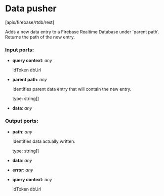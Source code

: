 # Data pusher

[apis/firebase/rtdb/rest]

Adds a new data entry to a Firebase Realtime Database under 'parent path'.
Returns the path of the new entry.

### Input ports:

* __query context__: _any_

    idToken
    dbUrl



* __parent path__: _any_

    Identifies parent data entry that will contain the new entry.
    
    type: string[]



* __data__: _any_



### Output ports:

* __path__: _any_

    Identifies data actually written.
    
    type: string[]



* __data__: _any_



* __error__: _any_



* __query context__: _any_

    idToken
    dbUrl



